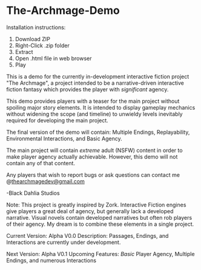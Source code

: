 # The-Archmage-Demo

Installation instructions:
1) Download ZIP 
2) Right-Click .zip folder
3) Extract
4) Open .html file in web browser
6) Play

This is a demo for the currently in-development interactive fiction project "The Archmage", a project intended to be a narrative-driven interactive fiction fantasy which provides the player with _significant_ agency.

This demo provides players with a teaser for the main project without spoiling major story elements. It is intended to display gameplay mechanics without widening the scope (and timeline) to unwieldy levels inevitably required for developing the main project. 

The final version of the demo will contain: Multiple Endings, Replayability, Environmental Interactions, and Basic Agency. 

The main project will contain _extreme_ adult (NSFW) content in order to make player agency actually achievable. However, this demo will not contain any of that content.

Any players that wish to report bugs or ask questions can contact me @thearchmagedev@gmail.com

-Black Dahlia Studios

Note: This project is greatly inspired by Zork. Interactive Fiction engines give players a great deal of agency, but generally lack a developed narrative. Visual novels contain developed narratives but often rob players of their agency. My dream is to combine these elements in a single project. 

Current Version: Alpha V0.0
Description: Passages, Endings, and Interactions are currently under development.

Next Version: Alpha V0.1
Upcoming Features: _Basic_ Player Agency, Multiple Endings, and numerous Interactions

